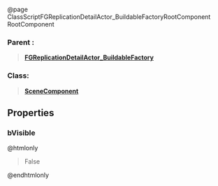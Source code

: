 @page ClassScriptFGReplicationDetailActor_BuildableFactoryRootComponent RootComponent
### Parent :
<b><a href="_class_script_f_g_replication_detail_actor__buildable_factory.html"><blockquote>FGReplicationDetailActor_BuildableFactory</blockquote></a></b>
### Class:
<b><a href="_class_script_scene_component.html"><blockquote>SceneComponent</blockquote></a></b>
## Properties
### bVisible
@htmlonly
<blockquote>False</blockquote>
@endhtmlonly

